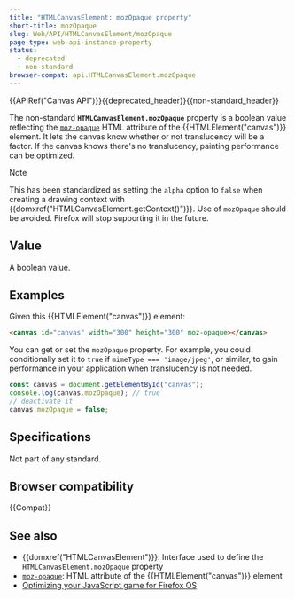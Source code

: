 ```yaml
---
title: "HTMLCanvasElement: mozOpaque property"
short-title: mozOpaque
slug: Web/API/HTMLCanvasElement/mozOpaque
page-type: web-api-instance-property
status:
  - deprecated
  - non-standard
browser-compat: api.HTMLCanvasElement.mozOpaque
---
```


{{APIRef("Canvas API")}}{{deprecated_header}}{{non-standard_header}}

The non-standard **`HTMLCanvasElement.mozOpaque`** property is
a boolean value reflecting the [`moz-opaque`](/en-US/docs/Web/HTML/Reference/Elements/canvas#moz-opaque) HTML
attribute of the {{HTMLElement("canvas")}} element. It lets the canvas know whether or
not translucency will be a factor. If the canvas knows there's no translucency, painting
performance can be optimized.

> [!NOTE]
> This has been standardized as setting the `alpha` option to
> `false` when creating a drawing context with
> {{domxref("HTMLCanvasElement.getContext()")}}. Use of `mozOpaque` should be
> avoided. Firefox will stop supporting it in the future.

## Value

A boolean value.

## Examples

Given this {{HTMLElement("canvas")}} element:

```html
<canvas id="canvas" width="300" height="300" moz-opaque></canvas>
```

You can get or set the `mozOpaque` property. For example, you could
conditionally set it to `true` if `mimeType === 'image/jpeg'`, or
similar, to gain performance in your application when translucency is not needed.

```js
const canvas = document.getElementById("canvas");
console.log(canvas.mozOpaque); // true
// deactivate it
canvas.mozOpaque = false;
```

## Specifications

Not part of any standard.

## Browser compatibility

{{Compat}}

## See also

- {{domxref("HTMLCanvasElement")}}: Interface used to define the `HTMLCanvasElement.mozOpaque` property
- [`moz-opaque`](/en-US/docs/Web/HTML/Reference/Elements/canvas#moz-opaque): HTML attribute of the {{HTMLElement("canvas")}} element
- [Optimizing your JavaScript game for Firefox OS](https://hacks.mozilla.org/2013/05/optimizing-your-javascript-game-for-firefox-os/)
